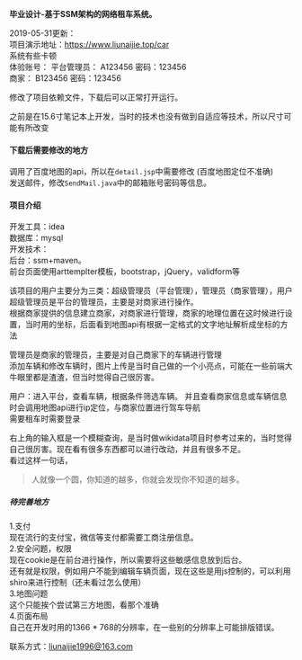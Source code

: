 **毕业设计-基于SSM架构的网络租车系统。**

2019-05-31更新：  
项目演示地址：https://www.liunaijie.top/car  
系统有些卡顿  
体验账号： 
平台管理员： A123456 密码：123456  
商家： B123456 密码：123456  


修改了项目依赖文件，下载后可以正常打开运行。  

之前是在15.6寸笔记本上开发，当时的技术也没有做到自适应等技术，所以尺寸可能有所改变  

#### 下载后需要修改的地方 
调用了百度地图的api，所以在`detail.jsp`中需要修改  (百度地图定位不准确)  
发送邮件，修改`SendMail.java`中的邮箱账号密码等信息。   
#### 项目介绍
开发工具：idea  
数据库：mysql  
开发技术：  
后台：ssm+maven。    
前台页面使用arttemplter模板，bootstrap，jQuery，validform等    

该项目的用户主要分为三类：超级管理员（平台管理），管理员（商家管理），用户  
超级管理员是平台的管理员，主要是对商家进行操作。   
根据商家提供的信息建立商家，对商家进行管理，商家的地理位置在这时候进行设置，当时用的坐标，后面看到地图api有根据一定格式的文字地址解析成坐标的方法  

管理员是商家的管理员，主要是对自己商家下的车辆进行管理  
添加车辆和修改车辆时，图片上传是当时自己做的一个小亮点，可能在一些前端大牛眼里都是渣渣，但当时觉得自己很厉害。  

用户：进入平台，查看车辆，根据条件筛选车辆。
并且查看商家信息或车辆信息时会调用地图api进行ip定位，与商家位置进行驾车导航    
需要租车时需要登录   

右上角的输入框是一个模糊查询，是当时做wikidata项目时参考过来的，当时觉得自己很厉害。现在看有很多东西都可以进行改动，并且有很多不足。  
看过这样一句话，
> 人就像一个圆，你知道的越多，你就会发现你不知道的越多。


##### 待完善地方
1.支付  
 现在流行的支付宝，微信等支付都需要工商注册信息。  
2.安全问题，权限  
  现在cookie是在前台进行操作，所以需要将这些敏感信息放到后台。  
  还有就是权限，例如用户不能到编辑车辆页面，现在这些是用js控制的，可以利用shiro来进行控制（还未看过怎么使用）  
3.地图问题  
  这个只能挨个尝试第三方地图，看那个准确  
4.页面布局  
  自己在开发时用的1366 * 768的分辨率，在一些别的分辨率上可能排版错误。   

联系方式：liunaijie1996@163.com
